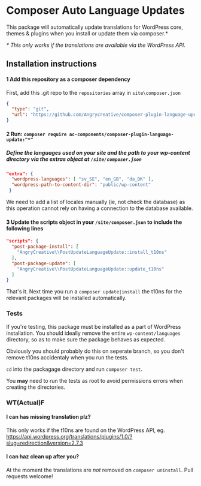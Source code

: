 # Composer Auto Language Updates

This package will automatically update translations for WordPress core, themes & plugins when you install or update them via composer.*

*\* This only works if the translations are available via the WordPress API.*

## Installation instructions

#### 1 Add this repository as a composer dependency

First, add this .git repo to the `repositories` array in `site\composer.json` 

```json
{
  "type": "git",
  "url": "https://github.com/Angrycreative/composer-plugin-language-update.git"
}
```

#### 2 Run: `composer require ac-components/composer-plugin-language-update:"*"`

##### Define the languages used on your site and the path to your wp-content directory via the extras object at `/site/composer.json`

```json
"extra": {
  "wordpress-languages": [ "sv_SE", "en_GB", "da_DK" ],
  "wordpress-path-to-content-dir": "public/wp-content"
 }
``` 

We need to add a list of locales manually (ie, not check the database) as this operation cannot rely on having a connection to the database available.

#### 3 Update the scripts object in your `/site/composer.json` to include the following lines

```json
"scripts": {
  "post-package-install": [
    "AngryCreative\\PostUpdateLanguageUpdate::install_t10ns"
  ],
  "post-package-update": [
    "AngryCreative\\PostUpdateLanguageUpdate::update_t10ns"
  ]
}
```

That's it. Next time you run a `composer update|install` the t10ns for the relevant packages will be installed automatically.

### Tests

If you're testing, this package must be installed as a part of WordPress installation. You should ideally remove the entire `wp-content/languages` directory, so as to make sure the package behaves as expected.

Obviously you should probably do this on seperate branch, so you don't remove t10ns accidentaly when you run the tests.

`cd` into the packagage directory and run `composer test`.

You **may** need to run the tests as root to avoid permissions errors when creating the directories.

### WT(Actual)F

#### I can has missing translation plz?

This only works if the t10ns are found on the WordPress API, eg. https://api.wordpress.org/translations/plugins/1.0/?slug=redirection&version=2.7.3

#### I can haz clean up after you?

At the moment the translations are _not_ removed on `composer uninstall`. Pull requests welcome!
